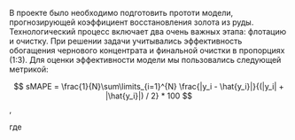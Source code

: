 В проекте было необходимо подготовить прототи модели, прогнозирующей коэффициент восстановления золота из руды. Технологический процесс включает два очень важных этапа: флотацию и очистку. При решении задачи учитывались эффективность обогащения чернового концентрата и финальной очистки в пропорциях (1:3). Для оценки эффективности модели мы пользовались следующей метрикой:

$$ sMAPE = \frac{1}{N}\sum\limits_{i=1}^{N} \frac{|y_i - \hat{y_i}|}{(|y_i| + |\hat{y_i}|) / 2} * 100 $$,

 где
